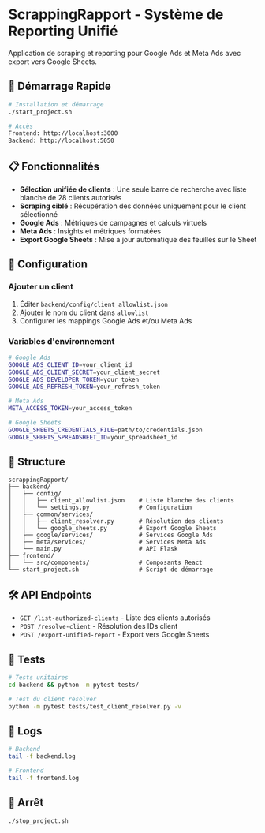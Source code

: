 # ScrappingRapport - Système de Reporting Unifié

Application de scraping et reporting pour Google Ads et Meta Ads avec export vers Google Sheets.

## 🚀 Démarrage Rapide

```bash
# Installation et démarrage
./start_project.sh

# Accès
Frontend: http://localhost:3000
Backend: http://localhost:5050
```

## 📋 Fonctionnalités

- **Sélection unifiée de clients** : Une seule barre de recherche avec liste blanche de 28 clients autorisés
- **Scraping ciblé** : Récupération des données uniquement pour le client sélectionné
- **Google Ads** : Métriques de campagnes et calculs virtuels
- **Meta Ads** : Insights et métriques formatées
- **Export Google Sheets** : Mise à jour automatique des feuilles sur le Sheet

## 🔧 Configuration

### Ajouter un client

1. Éditer `backend/config/client_allowlist.json`
2. Ajouter le nom du client dans `allowlist`
3. Configurer les mappings Google Ads et/ou Meta Ads

### Variables d'environnement

```bash
# Google Ads
GOOGLE_ADS_CLIENT_ID=your_client_id
GOOGLE_ADS_CLIENT_SECRET=your_client_secret
GOOGLE_ADS_DEVELOPER_TOKEN=your_token
GOOGLE_ADS_REFRESH_TOKEN=your_refresh_token

# Meta Ads
META_ACCESS_TOKEN=your_access_token

# Google Sheets
GOOGLE_SHEETS_CREDENTIALS_FILE=path/to/credentials.json
GOOGLE_SHEETS_SPREADSHEET_ID=your_spreadsheet_id
```

## 📁 Structure

```
scrappingRapport/
├── backend/
│   ├── config/
│   │   ├── client_allowlist.json    # Liste blanche des clients
│   │   └── settings.py              # Configuration
│   ├── common/services/
│   │   ├── client_resolver.py       # Résolution des clients
│   │   └── google_sheets.py         # Export Google Sheets
│   ├── google/services/             # Services Google Ads
│   ├── meta/services/               # Services Meta Ads
│   └── main.py                      # API Flask
├── frontend/
│   └── src/components/              # Composants React
└── start_project.sh                 # Script de démarrage
```

## 🛠️ API Endpoints

- `GET /list-authorized-clients` - Liste des clients autorisés
- `POST /resolve-client` - Résolution des IDs client
- `POST /export-unified-report` - Export vers Google Sheets

## 🧪 Tests

```bash
# Tests unitaires
cd backend && python -m pytest tests/

# Test du client resolver
python -m pytest tests/test_client_resolver.py -v
```

## 📝 Logs

```bash
# Backend
tail -f backend.log

# Frontend
tail -f frontend.log
```

## 🛑 Arrêt

```bash
./stop_project.sh
```